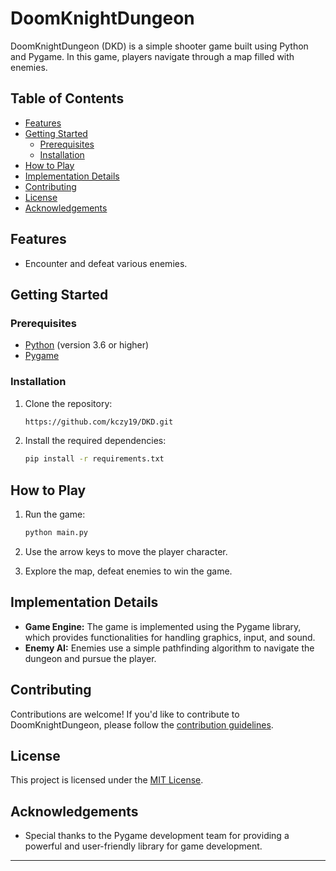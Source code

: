# DoomKnightDungeon

DoomKnightDungeon (DKD) is a simple shooter game built using Python and Pygame. In this game, players navigate through a map filled with enemies.

## Table of Contents

- [Features](#features)
- [Getting Started](#getting-started)
  - [Prerequisites](#prerequisites)
  - [Installation](#installation)
- [How to Play](#how-to-play)
- [Implementation Details](#implementation-details)
- [Contributing](#contributing)
- [License](#license)
- [Acknowledgements](#acknowledgements)

## Features

- Encounter and defeat various enemies.

## Getting Started

### Prerequisites

- [Python](https://www.python.org/) (version 3.6 or higher)
- [Pygame](https://www.pygame.org/)

### Installation

1. Clone the repository:

    ```bash
    https://github.com/kczy19/DKD.git
    ```

2. Install the required dependencies:

    ```bash
    pip install -r requirements.txt
    ```

## How to Play

1. Run the game:

    ```bash
    python main.py
    ```

2. Use the arrow keys to move the player character.
3. Explore the map, defeat enemies to win the game.

## Implementation Details

- **Game Engine:** The game is implemented using the Pygame library, which provides functionalities for handling graphics, input, and sound.
- **Enemy AI:** Enemies use a simple pathfinding algorithm to navigate the dungeon and pursue the player.

## Contributing

Contributions are welcome! If you'd like to contribute to DoomKnightDungeon, please follow the [contribution guidelines](CONTRIBUTING.md).

## License

This project is licensed under the [MIT License](LICENSE.md).

## Acknowledgements

- Special thanks to the Pygame development team for providing a powerful and user-friendly library for game development.

---
